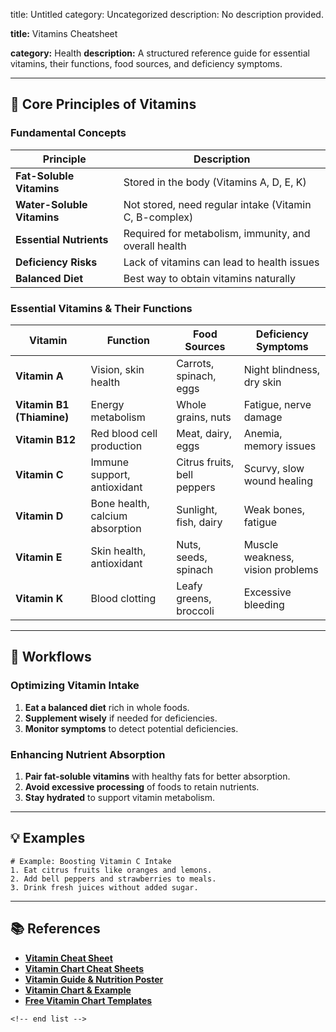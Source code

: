 title: Untitled
category: Uncategorized
description: No description provided.

**title:** Vitamins Cheatsheet

**category:** Health
**description:** A structured reference guide for essential vitamins, their functions, food sources, and deficiency symptoms.

---

## 💊 **Core Principles of Vitamins**

### **Fundamental Concepts**

| Principle                        | Description                                            |
| -------------------------------- | ------------------------------------------------------ |
| **Fat-Soluble Vitamins**   | Stored in the body (Vitamins A, D, E, K)               |
| **Water-Soluble Vitamins** | Not stored, need regular intake (Vitamin C, B-complex) |
| **Essential Nutrients**    | Required for metabolism, immunity, and overall health  |
| **Deficiency Risks**       | Lack of vitamins can lead to health issues             |
| **Balanced Diet**          | Best way to obtain vitamins naturally                  |

### **Essential Vitamins & Their Functions**

| Vitamin                         | Function                        | Food Sources                | Deficiency Symptoms              |
| ------------------------------- | ------------------------------- | --------------------------- | -------------------------------- |
| **Vitamin A**             | Vision, skin health             | Carrots, spinach, eggs      | Night blindness, dry skin        |
| **Vitamin B1 (Thiamine)** | Energy metabolism               | Whole grains, nuts          | Fatigue, nerve damage            |
| **Vitamin B12**           | Red blood cell production       | Meat, dairy, eggs           | Anemia, memory issues            |
| **Vitamin C**             | Immune support, antioxidant     | Citrus fruits, bell peppers | Scurvy, slow wound healing       |
| **Vitamin D**             | Bone health, calcium absorption | Sunlight, fish, dairy       | Weak bones, fatigue              |
| **Vitamin E**             | Skin health, antioxidant        | Nuts, seeds, spinach        | Muscle weakness, vision problems |
| **Vitamin K**             | Blood clotting                  | Leafy greens, broccoli      | Excessive bleeding               |

---

## 🔄 **Workflows**

### **Optimizing Vitamin Intake**

1. **Eat a balanced diet** rich in whole foods.
2. **Supplement wisely** if needed for deficiencies.
3. **Monitor symptoms** to detect potential deficiencies.

### **Enhancing Nutrient Absorption**

1. **Pair fat-soluble vitamins** with healthy fats for better absorption.
2. **Avoid excessive processing** of foods to retain nutrients.
3. **Stay hydrated** to support vitamin metabolism.

---

## 💡 **Examples**

```plaintext
# Example: Boosting Vitamin C Intake
1. Eat citrus fruits like oranges and lemons.  
2. Add bell peppers and strawberries to meals.  
3. Drink fresh juices without added sugar.  
```

---

## 📚 **References**

- **[Vitamin Cheat Sheet](https://cheatdaydesign.com/vitamin-cheat-sheet/)**
- **[Vitamin Chart Cheat Sheets](https://www.etsy.com/listing/1768644340/vitamin-chart-cheat-sheets-visual-guide)**
- **[Vitamin Guide &amp; Nutrition Poster](https://www.etsy.com/listing/1712381455/vitamin-cheat-sheet-vitamin-guide)**
- **[Vitamin Chart &amp; Example](https://www.carepatron.com/templates/vitamin-chart)**
- **[Free Vitamin Chart Templates](https://www.template.net/charts/vitamin)**

```
<!-- end list -->
```